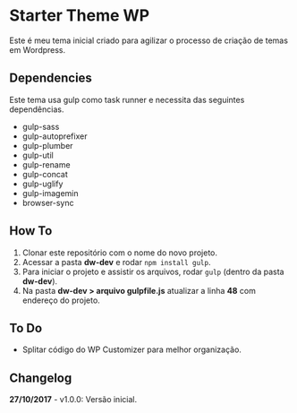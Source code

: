 # Starter Theme WP
Este é meu tema inicial criado para agilizar o processo de criação de temas em Wordpress.

## Dependencies
Este tema usa gulp como task runner e necessita das seguintes dependências.

* gulp-sass
* gulp-autoprefixer
* gulp-plumber
* gulp-util
* gulp-rename
* gulp-concat
* gulp-uglify
* gulp-imagemin
* browser-sync

## How To
1. Clonar este repositório com o nome do novo projeto.
2. Acessar a pasta **dw-dev** e rodar `npm install gulp`.
3. Para iniciar o projeto e assistir os arquivos, rodar `gulp` (dentro da pasta **dw-dev**).
4. Na pasta **dw-dev > arquivo gulpfile.js** atualizar a linha **48** com endereço do projeto.

## To Do
* Splitar código do WP Customizer para melhor organização.

## Changelog
**27/10/2017** - v1.0.0: Versão inicial.
